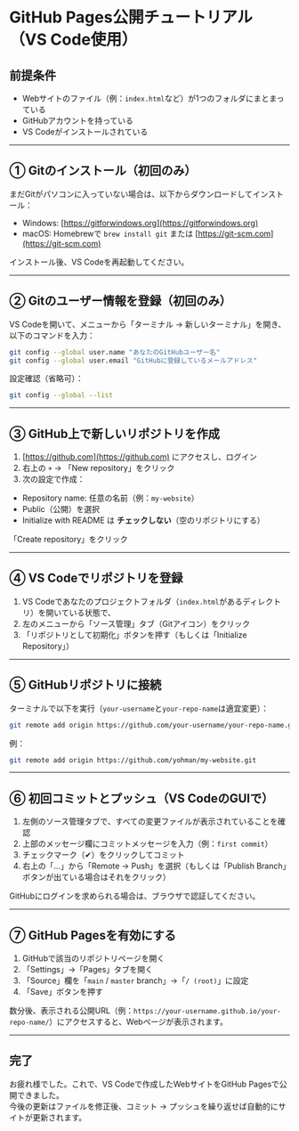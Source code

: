 
# GitHub Pages公開チュートリアル（VS Code使用）

## 前提条件
- Webサイトのファイル（例：`index.html`など）が1つのフォルダにまとまっている
- GitHubアカウントを持っている
- VS Codeがインストールされている

---

## ① Gitのインストール（初回のみ）

まだGitがパソコンに入っていない場合は、以下からダウンロードしてインストール：

- Windows: [https://gitforwindows.org](https://gitforwindows.org)  
- macOS: Homebrewで `brew install git` または [https://git-scm.com](https://git-scm.com)

インストール後、VS Codeを再起動してください。

---

## ② Gitのユーザー情報を登録（初回のみ）

VS Codeを開いて、メニューから「ターミナル → 新しいターミナル」を開き、以下のコマンドを入力：

```bash
git config --global user.name "あなたのGitHubユーザー名"
git config --global user.email "GitHubに登録しているメールアドレス"
```

設定確認（省略可）：

```bash
git config --global --list
```

---

## ③ GitHub上で新しいリポジトリを作成

1. [https://github.com](https://github.com) にアクセスし、ログイン
2. 右上の `+` → 「New repository」をクリック
3. 次の設定で作成：

- Repository name: 任意の名前（例：`my-website`）
- Public（公開）を選択
- Initialize with README は **チェックしない**（空のリポジトリにする）

「Create repository」をクリック

---

## ④ VS Codeでリポジトリを登録

1. VS Codeであなたのプロジェクトフォルダ（`index.html`があるディレクトリ）を開いている状態で、
2. 左のメニューから「ソース管理」タブ（Gitアイコン）をクリック
3. 「リポジトリとして初期化」ボタンを押す（もしくは「Initialize Repository」）

---

## ⑤ GitHubリポジトリに接続

ターミナルで以下を実行（`your-username`と`your-repo-name`は適宜変更）：

```bash
git remote add origin https://github.com/your-username/your-repo-name.git
```

例：

```bash
git remote add origin https://github.com/yohman/my-website.git
```

---

## ⑥ 初回コミットとプッシュ（VS CodeのGUIで）

1. 左側のソース管理タブで、すべての変更ファイルが表示されていることを確認
2. 上部のメッセージ欄にコミットメッセージを入力（例：`first commit`）
3. チェックマーク（✔）をクリックしてコミット
4. 右上の「…」から「Remote → Push」を選択（もしくは「Publish Branch」ボタンが出ている場合はそれをクリック）

GitHubにログインを求められる場合は、ブラウザで認証してください。

---

## ⑦ GitHub Pagesを有効にする

1. GitHubで該当のリポジトリページを開く
2. 「Settings」→「Pages」タブを開く
3. 「Source」欄を「`main` / `master` branch」→「`/ (root)`」に設定
4. 「Save」ボタンを押す

数分後、表示される公開URL（例：`https://your-username.github.io/your-repo-name/`）にアクセスすると、Webページが表示されます。

---

## 完了

お疲れ様でした。これで、VS Codeで作成したWebサイトをGitHub Pagesで公開できました。  
今後の更新はファイルを修正後、コミット → プッシュを繰り返せば自動的にサイトが更新されます。
